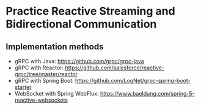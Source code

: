 # Practice Reactive Streaming and Bidirectional Communication

## Implementation methods
- gRPC with Java: https://github.com/grpc/grpc-java
- gRPC with Reactor: https://github.com/salesforce/reactive-grpc/tree/master/reactor
- gRPC with Spring Boot: https://github.com/LogNet/grpc-spring-boot-starter
- WebSocket with Spring WebFlux: https://www.baeldung.com/spring-5-reactive-websockets
